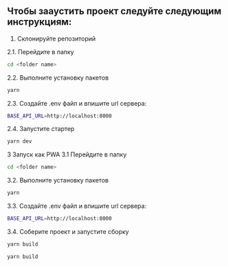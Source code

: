 ## Чтобы зааустить проект следуйте следующим инструкциям:

1. Склонируйте репозиторий

2.1. Перейдите в папку

```bash
cd <folder name>
```

2.2. Выполните установку пакетов

```bash
yarn
```

2.3. Создайте .env файл и впишите url сервера:

```bash
BASE_API_URL=http://localhost:8000
```

2.4. Запустите стартер

```bash
yarn dev
```

3 Запуск как PWA
3.1 Перейдите в папку

```bash
cd <folder name>
```

3.2. Выполните установку пакетов

```bash
yarn
```

3.3. Создайте .env файл и впишите url сервера:

```bash
BASE_API_URL=http://localhost:8000
```

3.4. Соберите проект и запустите сборку

```bash
yarn build
```

```bash
yarn build
```
